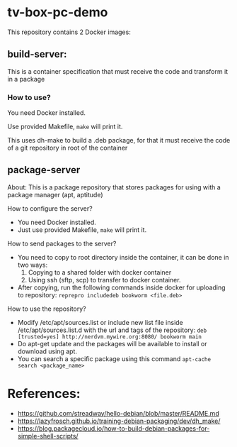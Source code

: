 # tv-box-pc-demo
This repository contains 2 Docker images:
## build-server:
This is a container specification that must receive the code and transform it in a package

### How to use?
You need Docker installed.

Use provided Makefile, `make` will print it.

This uses dh-make to build a .deb package, for that it must receive the code of a git repository in root of the container

## package-server
About:
This is a package repository that stores packages for using with a package manager (apt, aptitude)

How to configure the server?
- You need Docker installed.
- Just use provided Makefile, `make` will print it.

How to send packages to the server?
- You need to copy to root directory inside the container, it can be done in two ways:
	1. Copying to a shared folder with docker container
	2. Using ssh (sftp, scp) to transfer to docker container.
- After copying, run the following commands inside docker for uploading to repository: `reprepro includedeb bookworm <file.deb>`

How to use the repository?
- Modify /etc/apt/sources.list or include new list file inside /etc/apt/sources.list.d with the url and tags of the repository: `deb [trusted=yes] http://nerdvm.mywire.org:8080/ bookworm main`
- Do apt-get update and the packages will be available to install or download using apt.
- You can search a specific package using this command
    `apt-cache search <package_name>`





# References:
- https://github.com/streadway/hello-debian/blob/master/README.md
- https://lazyfrosch.github.io/training-debian-packaging/dev/dh_make/
- https://blog.packagecloud.io/how-to-build-debian-packages-for-simple-shell-scripts/





